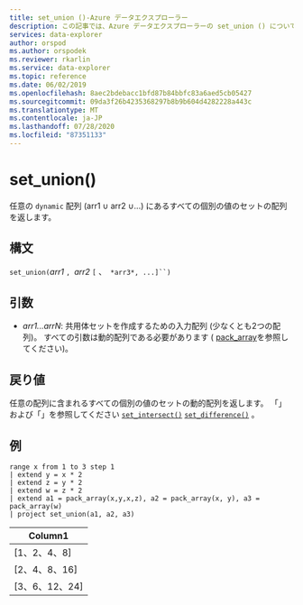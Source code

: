 ```yaml
---
title: set_union ()-Azure データエクスプローラー
description: この記事では、Azure データエクスプローラーの set_union () について説明します。
services: data-explorer
author: orspod
ms.author: orspodek
ms.reviewer: rkarlin
ms.service: data-explorer
ms.topic: reference
ms.date: 06/02/2019
ms.openlocfilehash: 8aec2bdebacc1bfd87b84bbfc83a6aed5cb05427
ms.sourcegitcommit: 09da3f26b4235368297b8b9b604d4282228a443c
ms.translationtype: MT
ms.contentlocale: ja-JP
ms.lasthandoff: 07/28/2020
ms.locfileid: "87351133"
---
```

# <a name="set_union"></a>set_union()

任意の `dynamic` 配列 (arr1 ∪ arr2 ∪...) にあるすべての個別の値のセットの配列を返します。

## <a name="syntax"></a>構文

`set_union(`*arr1* `, `*arr2* `[` 、` *arr3*, ...]``)`

## <a name="arguments"></a>引数

* *arr1...arrN*: 共用体セットを作成するための入力配列 (少なくとも2つの配列)。 すべての引数は動的配列である必要があります ( [pack_array](packarrayfunction.md)を参照してください)。 

## <a name="returns"></a>戻り値

任意の配列に含まれるすべての個別の値のセットの動的配列を返します。 「」および「」を参照してください [`set_intersect()`](setintersectfunction.md) [`set_difference()`](setdifferencefunction.md) 。

## <a name="example"></a>例

<!-- csl: https://help.kusto.windows.net:443/Samples -->
```kusto
range x from 1 to 3 step 1
| extend y = x * 2
| extend z = y * 2
| extend w = z * 2
| extend a1 = pack_array(x,y,x,z), a2 = pack_array(x, y), a3 = pack_array(w)
| project set_union(a1, a2, a3)
```

|Column1|
|---|
|[1、2、4、8]|
|[2、4、8、16]|
|[3、6、12、24]|
